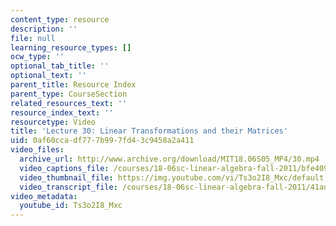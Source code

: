 ```yaml
---
content_type: resource
description: ''
file: null
learning_resource_types: []
ocw_type: ''
optional_tab_title: ''
optional_text: ''
parent_title: Resource Index
parent_type: CourseSection
related_resources_text: ''
resource_index_text: ''
resourcetype: Video
title: 'Lecture 30: Linear Transformations and their Matrices'
uid: 0af60cca-df77-7b99-7fd4-3c9458a2a411
video_files:
  archive_url: http://www.archive.org/download/MIT18.06S05_MP4/30.mp4
  video_captions_file: /courses/18-06sc-linear-algebra-fall-2011/bfe409a124175b8592151c3c4651ea70_Ts3o2I8_Mxc.vtt
  video_thumbnail_file: https://img.youtube.com/vi/Ts3o2I8_Mxc/default.jpg
  video_transcript_file: /courses/18-06sc-linear-algebra-fall-2011/41ad1119c5c4ece209032c5612afd712_Ts3o2I8_Mxc.pdf
video_metadata:
  youtube_id: Ts3o2I8_Mxc
---
```

